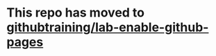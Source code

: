 # This repo has moved to [githubtraining/lab-enable-github-pages](https://github.com/githubtraining/lab-enable-github-pages)
